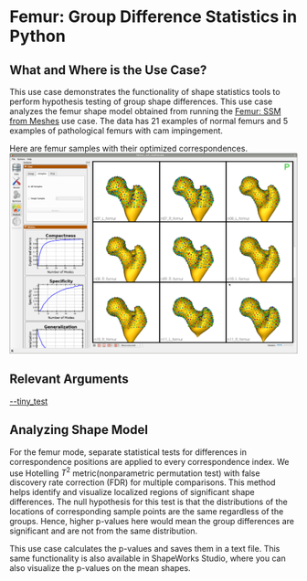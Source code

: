 # Femur: Group Difference Statistics in Python

## What and Where is the Use Case? 

This use case demonstrates the functionality of shape statistics tools to perform hypothesis testing of group shape differences. This use case analyzes the femur shape model obtained from running the [Femur: SSM from Meshes](femur.md) use case. The data has 21 examples of normal femurs and 5 examples of pathological femurs with cam impingement. 

Here are femur samples with their optimized correspondences.
![Femur Samples](../../img/use-cases/femur_samples.png)

## Relevant Arguments

[--tiny_test](../use-cases.md#-tiny_test)


## Analyzing Shape Model

For the femur mode, separate statistical tests for differences in correspondence positions are applied to every correspondence index. We use Hotelling $T^2$ metric(nonparametric permutation test) with false discovery rate correction (FDR) for multiple comparisons. This method helps identify and visualize localized regions of significant shape differences. The null hypothesis for this test is that the distributions of the locations of corresponding sample points are the same regardless of the groups. Hence, higher p-values here would mean the group differences are significant and are not from the same distribution. 

This use case calculates the p-values and saves them in a text file. This same functionality is also available in ShapeWorks Studio, where you can also visualize the p-values on the mean shapes. 